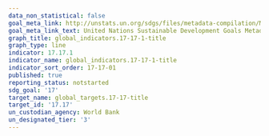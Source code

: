 ```yaml
---
data_non_statistical: false
goal_meta_link: http://unstats.un.org/sdgs/files/metadata-compilation/Metadata-Goal-17.pdf
goal_meta_link_text: United Nations Sustainable Development Goals Metadata (pdf 468kB)
graph_title: global_indicators.17-17-1-title
graph_type: line
indicator: 17.17.1
indicator_name: global_indicators.17-17-1-title
indicator_sort_order: 17-17-01
published: true
reporting_status: notstarted
sdg_goal: '17'
target_name: global_targets.17-17-title
target_id: '17.17'
un_custodian_agency: World Bank
un_designated_tier: '3'
---
```

